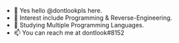 - 👋 Yes hello @dontlookpls here.
- 👀 Interest include Programming & Reverse-Engineering.
- 🌱 Studying Multiple Programming Languages. 
- 📫 You can reach me at dontlook#8152

<!---
dontlookpls/dontlookpls is a ✨ special ✨ repository because its `README.md` (this file) appears on your GitHub profile.
You can click the Preview link to take a look at your changes. 
💞️ I’m looking to collaborate on pretty much anything.
--->
